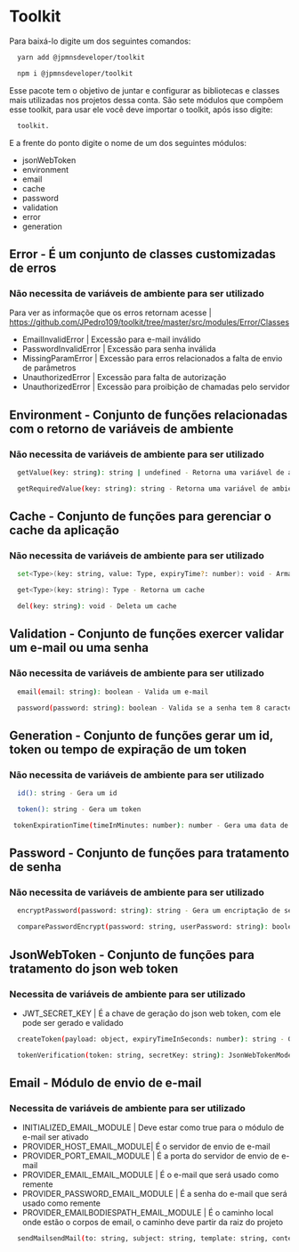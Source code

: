 # Toolkit

Para baixá-lo digite um dos seguintes comandos:

```sh
  yarn add @jpmnsdeveloper/toolkit
```

```sh
  npm i @jpmnsdeveloper/toolkit
```

Esse pacote tem o objetivo de juntar e configurar as bibliotecas e classes mais utilizadas nos projetos dessa conta. São sete módulos que compõem esse toolkit, para usar ele você deve importar o toolkit, após isso digite:

```sh
  toolkit.
```
E a frente do ponto digite o nome de um dos seguintes módulos:

- jsonWebToken
- environment
- email
- cache
- password
- validation
- error
- generation

## Error - É um conjunto de classes customizadas de erros

### Não necessita de variáveis de ambiente para ser utilizado

Para ver as informaçõe que os erros retornam acesse | https://github.com/JPedro109/toolkit/tree/master/src/modules/Error/Classes

- EmailInvalidError | Excessão para e-mail inválido
- PasswordInvalidError | Excessão para senha inválida
- MissingParamError | Excessão para erros relacionados a falta de envio de parâmetros
- UnauthorizedError | Excessão para falta de autorização
- UnauthorizedError | Excessão para proibição de chamadas pelo servidor

## Environment - Conjunto de funções relacionadas com o retorno de variáveis de ambiente

### Não necessita de variáveis de ambiente para ser utilizado
```sh
  getValue(key: string): string | undefined - Retorna uma variável de ambiente
```
```sh
  getRequiredValue(key: string): string - Retorna uma variável de ambiente, se ela não exister é lançada uma excessão
```

## Cache - Conjunto de funções para gerenciar o cache da aplicação

### Não necessita de variáveis de ambiente para ser utilizado

```sh
  set<Type>(key: string, value: Type, expiryTime?: number): void - Armazena um novo cache
```

```sh
  get<Type>(key: string): Type - Retorna um cache
```

```sh
  del(key: string): void - Deleta um cache
```

## Validation - Conjunto de funções exercer validar um e-mail ou uma senha

### Não necessita de variáveis de ambiente para ser utilizado

```sh
  email(email: string): boolean - Valida um e-mail
```

```sh
  password(password: string): boolean - Valida se a senha tem 8 caracteres, uma letra maiúscula, uma minúscula e um número
```

## Generation - Conjunto de funções gerar um id, token ou tempo de expiração de um token

### Não necessita de variáveis de ambiente para ser utilizado

```sh
  id(): string - Gera um id
```

```sh
  token(): string - Gera um token
```

```sh
 tokenExpirationTime(timeInMinutes: number): number - Gera uma data de vencimento do tokem em milissegundos
```

## Password - Conjunto de funções para tratamento de senha

### Não necessita de variáveis de ambiente para ser utilizado

```sh
  encryptPassword(password: string): string - Gera um encriptação de senha
```

```sh
  comparePasswordEncrypt(password: string, userPassword: string): boolean - Compara uma senha encriptada com uma não encriptada
```

## JsonWebToken - Conjunto de funções para tratamento do json web token

### Necessita de variáveis de ambiente para ser utilizado 

- JWT_SECRET_KEY | É a chave de geração do json web token, com ele pode ser gerado e validado

```sh
  createToken(payload: object, expiryTimeInSeconds: number): string - Gera um json web token
```

```sh
  tokenVerification(token: string, secretKey: string): JsonWebTokenModel - Valida um json web token
```

## Email - Módulo de envio de e-mail

### Necessita de variáveis de ambiente para ser utilizado 

- INITIALIZED_EMAIL_MODULE | Deve estar como true para o módulo de e-mail ser ativado
- PROVIDER_HOST_EMAIL_MODULE| É o servidor de envio de e-mail
- PROVIDER_PORT_EMAIL_MODULE | É a porta do servidor de envio de e-mail
- PROVIDER_EMAIL_EMAIL_MODULE | É o e-mail que será usado como remente
- PROVIDER_PASSWORD_EMAIL_MODULE | É a senha do e-mail que será usado como remente
- PROVIDER_EMAILBODIESPATH_EMAIL_MODULE | É o caminho local onde estão o corpos de email, o caminho deve partir da raiz do projeto

```sh
  sendMailsendMail(to: string, subject: string, template: string, context?: object): Promise<void> - Envia um e-mail
```
